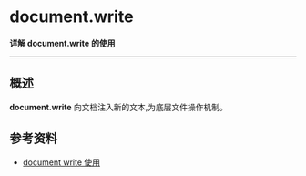 # document.write

**详解 document.write 的使用**

---

## 概述

**document.write** 向文档注入新的文本,为底层文件操作机制。

## 参考资料

* [document write 使用](https://developers.google.com/web/updates/2016/08/removing-document-write?hl=zh-cn)

